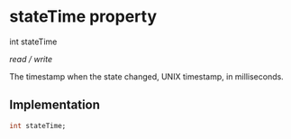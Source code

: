 


# stateTime property







int stateTime
  
_<span class="feature">read / write</span>_



<p>The timestamp when the state changed, UNIX timestamp, in milliseconds.</p>



## Implementation

```dart
int stateTime;
```







